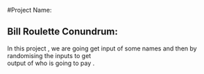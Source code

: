 #Project Name:
## Bill Roulette Conundrum:
In this project , we are going get input of some names and then by randomising the inputs to get \
output of who is going to pay .
